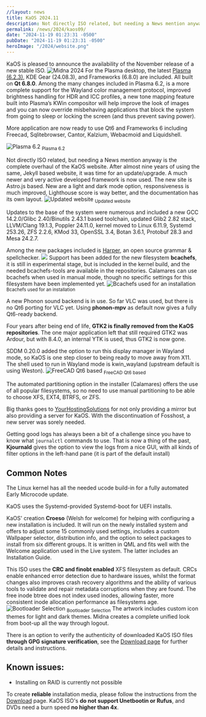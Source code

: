 ```yaml
---
//layout: news
title: KaOS 2024.11
description: Not directly ISO related, but needing a News mention anyway is the complete overhaul of the KaOS website. After almost nine years of using the same
permalink: /news/2024/kaos09/
date: "2024-11-19 01:23:31 -0500"
pubDate: "2024-11-19 01:23:31 -0500"
heroImage: "/2024/website.png"
---
```


KaOS is pleased to announce the availability of the November release of a new stable ISO.
![](/2024/midna2024.png "Midna 2024")
For the Plasma desktop, the latest [Plasma (6.2.3)](https://kde.org/announcements/plasma/6/6.2.0/), KDE Gear (24.08.3), and Frameworks (6.8.0) are included. All built on **Qt 6.8.0**. Among the many changes included in Plasma 6.2, is a more complete support for the Wayland color management protocol, improved brightness handling for HDR and ICC profiles, a new tone mapping feature built into Plasma’s KWin compositor will help improve the look of images and you can now override misbehaving applications that block the system from going to sleep or locking the screen (and thus prevent saving power).

More application are now ready to use Qt6 and Frameworks 6 including Freecad, Sqlitebrowser, Cantor, Kalzium, Webacmoid and Liquidshell.

![](https://kde.org/announcements/plasma/6/6.2.0/fullscreen_with_apps.png "Plasma 6.2")
<sub>Plasma 6.2</sub>

Not directly ISO related, but needing a News mention anyway is the complete overhaul of the KaOS website. After almost nine years of using the same, Jekyll based website, it was time for an update/upgrade. A much newer and very active developed framework is now used. The new site is Astro.js based.
New are a light and dark mode option, responsiveness is much improved, Lighthouse score is way better, and the documentation has its own layout.
![](/2024/website.png "Updated website")
<sub>Updated website</sub>

Updates to the base of the system were numerous and included a new GCC 14.2.0/Glibc 2.40/Binutils 2.43.1 based toolchain, updated Glib2 2.82 stack, LLVM/Clang 19.1.3, Poppler 24.11.0, kernel moved to Linux 6.11.9, Systemd 253.26, ZFS 2.2.6, KMod 33, OpenSSL 3.4, Botan 3.6.1, Protobuf 28.3 and Mesa 24.2.7.

Among the new packages included is [Harper](https://writewithharper.com/), an open source grammar & spellchecker.
![](https://writewithharper.com/images/example_nvim.webp)
Support has been added for the new filesystem **bcachefs**, it is still in experimental stage, but is included in the kernel build, and the needed bcachefs-tools are available in the repositories. Calamares can use bcachefs when used in manual mode, though no specific settings for this filesystem have been implemented yet.
![](/2024/bcachefs_install.png "Bcachefs used for an installation")
<sub>Bcachefs used for an installation</sub>

A new Phonon sound backend is in use. So far VLC was used, but there is no Qt6 porting for VLC yet. Using **phonon-mpv** as default now gives a fully Qt6-ready backend.

Four years after being end of life, **GTK2 is finally removed from the KaOS repositories**. The one major application left that still required GTK2 was Ardour, but with 8.4.0, an internal YTK is used, thus GTK2 is now gone.

SDDM 0.20.0 added the option to run this display manager in Wayland mode, so KaOS is one step closer to being ready to move away from X11. The shell used to run in Wayland mode is kwin_wayland (upstream default is using Weston).
![](/2024/freecad.png "FreeCAD Qt6 based")
<sub>FreeCAD Qt6 based</sub>

The automated partitioning option in the installer (Calamares) offers the use of all popular filesystems, so no need to use manual partitioning to be able to choose XFS, EXT4, BTRFS, or ZFS.

Big thanks goes to [YourHostingSolutions](https://yourhostingsolutions.com/) for not only providing a mirror but also providing a server for KaOS. With the discontinuation of Fosshost, a new server was sorely needed.

Getting good logs has always been a bit of a challenge since you have to know what `journalctl` commands to use. That is now a thing of the past, **Kjournald** gives the option to view the logs from a nice GUI, with all kinds of filter options in the left-hand pane (it is part of the default install)

## Common Notes

The Linux kernel has all the needed ucode build-in for a fully automated Early Microcode update.

KaOS uses the Systemd-provided Systemd-boot for UEFI installs.

KaOS' creation **Croeso** (Welsh for welcome) for helping with configuring a new installation is included. It will run on the newly installed system and offers to adjust some 15 commonly used settings, includes a custom Wallpaper selector, distribution info, and the option to select packages to install from six different groups. It is written in QML and fits well with the Welcome application used in the Live system. The latter includes an Installation Guide.

This ISO uses the **CRC and finobt enabled** XFS filesystem as default. CRCs enable enhanced error detection due to hardware issues, whilst the format changes also improves crash recovery algorithms and the ability of various tools to validate and repair metadata corruptions when they are found. The free inode btree does not index used inodes, allowing faster, more consistent inode allocation performance as filesystems age.
![](/2024/bootloader.png "Bootloader Selection")
<sub>Bootloader Selection</sub>
The artwork includes custom icon themes for light and dark themes. Midna creates a complete unified look from boot-up all the way through logout.

There is an option to verify the authenticity of downloaded KaOS ISO files **through GPG signature verification**, see the [Download page](/download/#authenticity-check) for further details and instructions.

## Known issues:

- Installing on RAID is currently not possible

To create **reliable** installation media, please follow the instructions from the [Download](/download/#media_creation) page. KaOS ISO's **do not support Unetbootin or Rufus**, and DVDs need a burn speed **no higher than 4x**.
